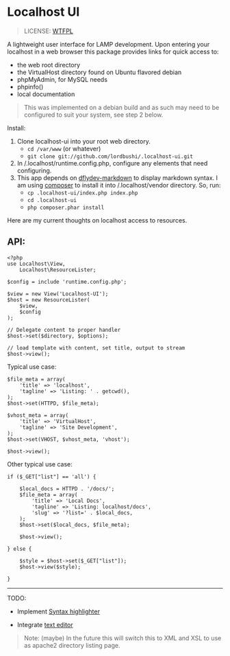 # Localhost UI
> LICENSE: [WTFPL](http://sam.zoy.org/wtfpl/COPYING)

A lightweight user interface for LAMP development. Upon entering your localhost in a web browser this package provides links for quick access to:

+ the web root directory 
+ the VirtualHost directory found on Ubuntu flavored debian
+ phpMyAdmin, for MySQL needs
+ phpinfo()
+ local documentation

> This was implemented on a debian build and as such may need to be configured to suit your system, see step 2 below.

Install:

1. Clone localhost-ui into your root web directory.
   + `cd /var/www` (or whatever)
   + `git clone git://github.com/lordbushi/.localhost-ui.git`
2. In /.localhost/runtime.config.php, configure any elements that need configuring.
3. This app depends on [dflydev-markdown](http://github.com/dflydev/dflydev-markdown) to display markdown syntax. I am using [composer](http://getcomposer.org/) to install it into /.localhost/vendor directory. So, run:
   + `cp .localhost-ui/index.php index.php`
   + `cd .localhost-ui`
   + `php composer.phar install`


Here are my current thoughts on localhost access to resources.

## API: 

    <?php
    use Localhost\View,
        Localhost\ResourceLister;
    
    $config = include 'runtime.config.php';
    
    $view = new View('Localhost-UI');
    $host = new ResourceLister(
        $view,
        $config
    );

    // Delegate content to proper handler
    $host->set($directory, $options);
        
    // load template with content, set title, output to stream
    $host->view();


Typical use case:

    $file_meta = array(
        'title' => 'localhost',
        'tagline' => 'Listing: ' . getcwd(),
    );
    $host->set(HTTPD, $file_meta);

    $vhost_meta = array(
        'title' => 'VirtualHost',
        'tagline' => 'Site Development',
    );
    $host->set(VHOST, $vhost_meta, 'vhost');
    
    $host->view();
    
Other typical use case:
    
    if ($_GET["list"] == 'all') {
        
        $local_docs = HTTPD . '/docs/';
        $file_meta = array(
            'title' => 'Local Docs',
            'tagline' => 'Listing: localhost/docs',
            'slug' => '?list=' . $local_docs,
        );
        $host->set($local_docs, $file_meta);
        
        $host->view();
        
    } else {

        $style = $host->set($_GET["list"]);
        $host->view($style);
        
    }
    
------------------------------------------------------------------------------------

TODO:

+ Implement [Syntax highlighter](http://alexgorbatchev.com/SyntaxHighlighter/)
* Integrate [text editor](https://github.com/lordbushi/Quite_Simple_PHP_File_Editor)

> Note: (maybe) In the future this will switch this to XML and XSL to use as apache2 directory listing page.

